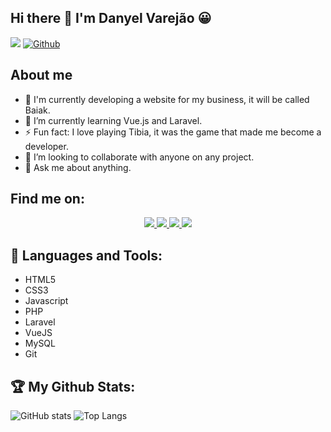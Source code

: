 ## Hi there 👋 I'm Danyel Varejão 😀
![](https://visitor-badge.laobi.icu/badge?page_id=danyelvarejao.danyelvarejao) [![Github](https://img.shields.io/github/followers/danyelvarejao?label=Followers&logo=Github)](https://github.com/danyelvarejao)


## About me

- 🔭 I'm currently developing a website for my business, it will be called Baiak.
- 🌱 I’m currently learning Vue.js and Laravel.
- ⚡ Fun fact: I love playing Tibia, it was the game that made me become a developer.
- 👯 I’m looking to collaborate with anyone on any project.
- 💬 Ask me about anything.

## Find me on:

<p align="center">
<a href="https://www.facebook.com/Danyel.Varejao/">
    <img src="https://img.shields.io/badge/Facebook-3b5998?style=for-the-badge&logo=instagram&logoColor=white" />
</a>
<a href="https://www.instagram.com/danyelvarejao/">
    <img src="https://img.shields.io/badge/Instagram-E4405F?style=for-the-badge&logo=instagram&logoColor=white" />
</a>
<a href="https://www.linkedin.com/in/danyelvarejao/">
    <img src="https://img.shields.io/badge/LinkedIn-0077B5?style=for-the-badge&logo=linkedin&logoColor=white" />
</a>
<a href="https://www.twitch.tv/danyelsalym/">
    <img src="https://img.shields.io/badge/Twitch-9146FF?style=for-the-badge&logo=twitch&logoColor=white" />
</a>
</p>

## 🧰 Languages and Tools:

- HTML5
- CSS3
- Javascript
- PHP
- Laravel
- VueJS
- MySQL
- Git

## :trophy: My Github Stats:


![GitHub stats](https://readme-stats-cfgj2cxdy.vercel.app/api?username=danyelvarejao&count_private=true&show_icons=true&theme=radical)
![Top Langs](https://readme-stats-cfgj2cxdy.vercel.app/api/top-langs/?username=danyelvarejao&hide=php&theme=radical)

